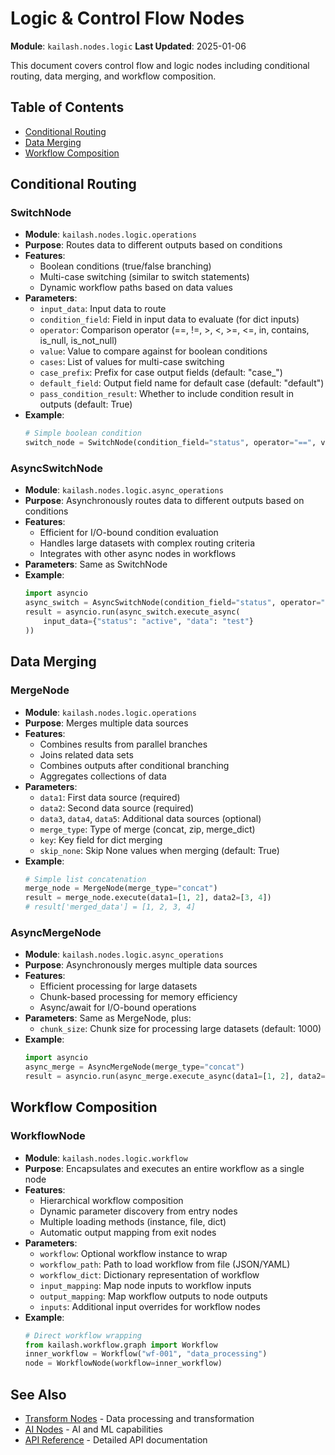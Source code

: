 # Logic & Control Flow Nodes

**Module**: `kailash.nodes.logic`
**Last Updated**: 2025-01-06

This document covers control flow and logic nodes including conditional routing, data merging, and workflow composition.

## Table of Contents
- [Conditional Routing](#conditional-routing)
- [Data Merging](#data-merging)
- [Workflow Composition](#workflow-composition)

## Conditional Routing

### SwitchNode
- **Module**: `kailash.nodes.logic.operations`
- **Purpose**: Routes data to different outputs based on conditions
- **Features**:
  - Boolean conditions (true/false branching)
  - Multi-case switching (similar to switch statements)
  - Dynamic workflow paths based on data values
- **Parameters**:
  - `input_data`: Input data to route
  - `condition_field`: Field in input data to evaluate (for dict inputs)
  - `operator`: Comparison operator (==, !=, >, <, >=, <=, in, contains, is_null, is_not_null)
  - `value`: Value to compare against for boolean conditions
  - `cases`: List of values for multi-case switching
  - `case_prefix`: Prefix for case output fields (default: "case_")
  - `default_field`: Output field name for default case (default: "default")
  - `pass_condition_result`: Whether to include condition result in outputs (default: True)
- **Example**:
  ```python
  # Simple boolean condition
  switch_node = SwitchNode(condition_field="status", operator="==", value="success")
  ```

### AsyncSwitchNode
- **Module**: `kailash.nodes.logic.async_operations`
- **Purpose**: Asynchronously routes data to different outputs based on conditions
- **Features**:
  - Efficient for I/O-bound condition evaluation
  - Handles large datasets with complex routing criteria
  - Integrates with other async nodes in workflows
- **Parameters**: Same as SwitchNode
- **Example**:
  ```python
  import asyncio
  async_switch = AsyncSwitchNode(condition_field="status", operator="==", value="active")
  result = asyncio.run(async_switch.execute_async(
      input_data={"status": "active", "data": "test"}
  ))
  ```

## Data Merging

### MergeNode
- **Module**: `kailash.nodes.logic.operations`
- **Purpose**: Merges multiple data sources
- **Features**:
  - Combines results from parallel branches
  - Joins related data sets
  - Combines outputs after conditional branching
  - Aggregates collections of data
- **Parameters**:
  - `data1`: First data source (required)
  - `data2`: Second data source (required)
  - `data3`, `data4`, `data5`: Additional data sources (optional)
  - `merge_type`: Type of merge (concat, zip, merge_dict)
  - `key`: Key field for dict merging
  - `skip_none`: Skip None values when merging (default: True)
- **Example**:
  ```python
  # Simple list concatenation
  merge_node = MergeNode(merge_type="concat")
  result = merge_node.execute(data1=[1, 2], data2=[3, 4])
  # result['merged_data'] = [1, 2, 3, 4]
  ```

### AsyncMergeNode
- **Module**: `kailash.nodes.logic.async_operations`
- **Purpose**: Asynchronously merges multiple data sources
- **Features**:
  - Efficient processing for large datasets
  - Chunk-based processing for memory efficiency
  - Async/await for I/O-bound operations
- **Parameters**: Same as MergeNode, plus:
  - `chunk_size`: Chunk size for processing large datasets (default: 1000)
- **Example**:
  ```python
  import asyncio
  async_merge = AsyncMergeNode(merge_type="concat")
  result = asyncio.run(async_merge.execute_async(data1=[1, 2], data2=[3, 4]))
  ```

## Workflow Composition

### WorkflowNode
- **Module**: `kailash.nodes.logic.workflow`
- **Purpose**: Encapsulates and executes an entire workflow as a single node
- **Features**:
  - Hierarchical workflow composition
  - Dynamic parameter discovery from entry nodes
  - Multiple loading methods (instance, file, dict)
  - Automatic output mapping from exit nodes
- **Parameters**:
  - `workflow`: Optional workflow instance to wrap
  - `workflow_path`: Path to load workflow from file (JSON/YAML)
  - `workflow_dict`: Dictionary representation of workflow
  - `input_mapping`: Map node inputs to workflow inputs
  - `output_mapping`: Map workflow outputs to node outputs
  - `inputs`: Additional input overrides for workflow nodes
- **Example**:
  ```python
  # Direct workflow wrapping
  from kailash.workflow.graph import Workflow
  inner_workflow = Workflow("wf-001", "data_processing")
  node = WorkflowNode(workflow=inner_workflow)
  ```

## See Also
- [Transform Nodes](06-transform-nodes.md) - Data processing and transformation
- [AI Nodes](02-ai-nodes.md) - AI and ML capabilities
- [API Reference](../api/06-nodes-logic.yaml) - Detailed API documentation
